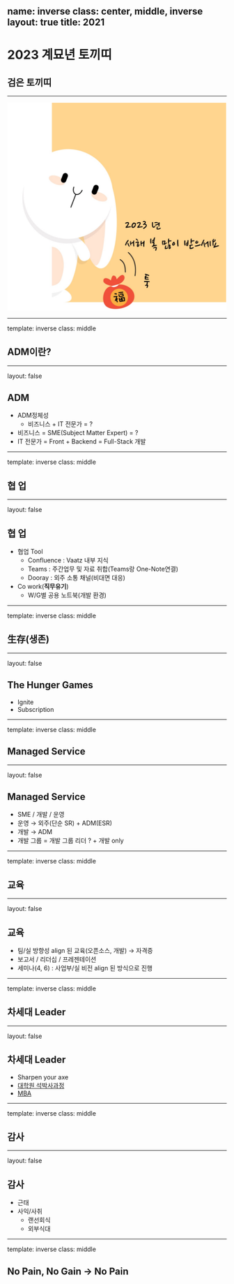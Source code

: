 name: inverse
class: center, middle, inverse
layout: true
title: 2021
---

# 2023 계묘년 토끼띠
## 검은 토끼띠

---

![ ](./img/2023.PNG)

---

template: inverse
class: middle

## ADM이란?

---

layout: false

## ADM

* ADM정체성
  * 비즈니스 + IT 전문가   = ?
* 비즈니스  =  SME(Subject Matter Expert) = ?
* IT 전문가 =  Front + Backend = Full-Stack 개발

---

template: inverse
class: middle

## 협 업

---

layout: false

## 협 업

* 협업 Tool 
  * Confluence : Vaatz 내부 지식
  * Teams : 주간업무 및 자료 취합(Teams랑 One-Note연결) 
  * Dooray : 외주 소통 채널(비대면 대응)
* Co work(**직무유기**)
  * W/G별 공용 노트북(개발 환경)

---

template: inverse
class: middle

## 生存(생존)

---

layout: false

## The Hunger Games

* Ignite
* Subscription

---

template: inverse
class: middle

## Managed Service

---

layout: false

## Managed Service

* SME / 개발 / 운영
* 운영 → 외주(단순 SR) + ADM(ESR) 
* 개발 → ADM
* 개발 그룹 = 개발 그룹 리더 ? + 개발 only

---

template: inverse
class: middle

## 교육

---

layout: false

## 교육

* 팀/실 방향성 align 된 교육(오픈소스, 개발) → 자격증
* 보고서 / 리더십 / 프레젠테이션  
* 세미나(4, 6) : 사업부/실 비전 align 된 방식으로 진행

---

template: inverse
class: middle

## 차세대 Leader

---

layout: false

## 차세대 Leader

* Sharpen your axe
* <U>대학원 석박사과정</U>
* <U>MBA</U>

---

template: inverse
class: middle

## 감사 

---

layout: false

## 감사

* 근태
* 사익/사취
  * 랜선회식
  * 외부식대

---

template: inverse
class: middle

## No Pain, No Gain → No Pain